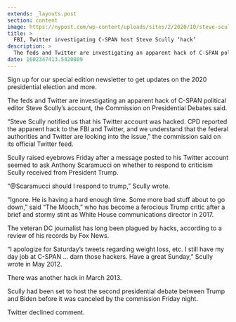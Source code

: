 ```yaml
--- 
extends: _layouts.post 
section: content 
image: https://nypost.com/wp-content/uploads/sites/2/2020/10/steve-scully-1.jpg?quality=90&strip=all&w=1200 
title: > 
  FBI, Twitter investigating C-SPAN host Steve Scully ‘hack’ 
description: > 
  The feds and Twitter are investigating an apparent hack of C-SPAN political editor Steve Scully’s account, the Commission on Presidential Debates said.“Steve Scully notified us that his Twitter account was hacked.CPD reported the apparent hack to the FBI and Twitter, and we understand that the federal authorities and Twitter are looking into the issue,” the commission said on its official Twitter feed.Scully raised eyebrows Friday after a message posted to his Twitter account seemed to ask Anthony Scaramucci on whether to respond to criticism Scully received from President Trump.“@Scaramucci should I respond to trump,” Scully wrote. 
date: 1602347413.5420809 
--- 
```

Sign up for our special edition newsletter to get updates on the 2020 presidential election and more.

The feds and Twitter are investigating an apparent hack of C-SPAN political editor Steve Scully’s account, the Commission on Presidential Debates said.

“Steve Scully notified us that his Twitter account was hacked. CPD reported the apparent hack to the FBI and Twitter, and we understand that the federal authorities and Twitter are looking into the issue,” the commission said on its official Twitter feed.

Scully raised eyebrows Friday after a message posted to his Twitter account seemed to ask Anthony Scaramucci on whether to respond to criticism Scully received from President Trump.

“@Scaramucci should I respond to trump,” Scully wrote.

“Ignore. He is having a hard enough time. Some more bad stuff about to go down,” said “The Mooch,” who has become a ferocious Trump critic after a brief and stormy stint as White House communications director in 2017.

The veteran DC journalist has long been plagued by hacks, according to a review of his records by Fox News.

“I apologize for Saturday’s tweets regarding weight loss, etc. I still have my day job at C-SPAN … darn those hackers. Have a great Sunday,” Scully wrote in May 2012.

There was another hack in March 2013.

Scully had been set to host the second presidential debate between Trump and Biden before it was canceled by the commission Friday night.

Twitter declined comment.